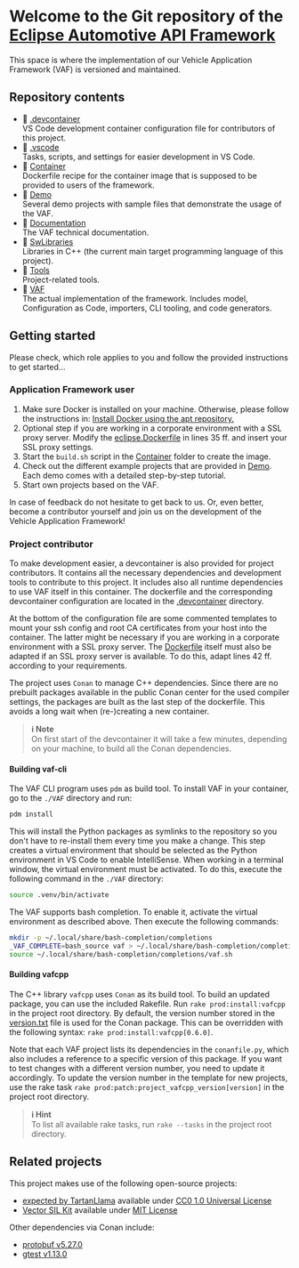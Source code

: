 # Welcome to the Git repository of the [Eclipse Automotive API Framework](https://projects.eclipse.org/projects/automotive.autoapiframework)

This space is where the implementation of our Vehicle Application Framework (VAF) is versioned and
maintained.

## Repository contents

- 📂 [.devcontainer](./.devcontainer)  
  VS Code development container configuration file for contributors of this project.
- 📂 [.vscode](./.vscode)  
  Tasks, scripts, and settings for easier development in VS Code.
- 📂 [Container](./Container)  
  Dockerfile recipe for the container image that is supposed to be provided to users of the
  framework.
- 📂 [Demo](./Demo)  
  Several demo projects with sample files that demonstrate the usage of the VAF.
- 📂 [Documentation](./Documentation)  
  The VAF technical documentation.
- 📂 [SwLibraries](./SwLibraries)  
  Libraries in C++ (the current main target programming language of this project).
- 📂 [Tools](./Tools)  
  Project-related tools.
- 📂 [VAF](./VAF)  
  The actual implementation of the framework. Includes model, Configuration as Code, importers, CLI
  tooling, and code generators.

## Getting started

Please check, which role applies to you and follow the provided instructions to get started...

### Application Framework user

1. Make sure Docker is installed on your machine. Otherwise, please follow the instructions in:
   [Install Docker using the apt
   repository.](https://docs.docker.com/engine/install/ubuntu/#install-using-the-repository)
2. Optional step if you are working in a corporate environment with a SSL proxy server. Modify 
   the [eclipse.Dockerfile](./Container/eclipse.Dockerfile) in lines 35 ff. and insert your SSL 
   proxy settings.
3. Start the `build.sh` script in the [Container](./Container) folder to create the image.
4. Check out the different example projects that are provided in [Demo](./Demo). Each demo comes
   with a detailed step-by-step tutorial.
5. Start own projects based on the VAF.

In case of feedback do not hesitate to get back to us. Or, even better, become a contributor
yourself and join us on the development of the Vehicle Application Framework!

### Project contributor

To make development easier, a devcontainer is also provided for project contributors. It contains
all the necessary dependencies and development tools to contribute to this project. It includes also
all runtime dependencies to use VAF itself in this container. The dockerfile and the corresponding
devcontainer configuration are located in the [.devcontainer](./.devcontainer) directory.

At the bottom of the configuration file are some commented templates to mount your ssh config and
root CA certificates from your host into the container. The latter might be necessary if you are
working in a corporate environment with a SSL proxy server. The
[Dockerfile](./.devcontainer/Dockerfile) itself must also be adapted if an SSL proxy server is
available. To do this, adapt lines 42 ff. according to your requirements.

The project uses `Conan` to manage C++ dependencies. Since there are no prebuilt packages available
in the public Conan center for the used compiler settings, the packages are built as the last step
of the dockerfile. This avoids a long wait when (re-)creating a new container.

>**ℹ️ Note**  
>On first start of the devcontainer it will take a few minutes, depending on your machine, to
>build all the Conan dependencies.

#### Building vaf-cli

The VAF CLI program uses `pdm` as build tool. To install VAF in your container, go to the `./VAF`
directory and run:

``` bash
pdm install
```

This will install the Python packages as symlinks to the repository so you don't have to re-install
them every time you make a change. This step creates a virtual environment that should be selected
as the Python environment in VS Code to enable IntelliSense. When working in a terminal window, the
virtual environment must be activated. To do this, execute the following command in the `./VAF`
directory:

``` bash
source .venv/bin/activate
```

The VAF supports bash completion. To enable it, activate the virtual environment as described
above. Then execute the following commands:

``` bash
mkdir -p ~/.local/share/bash-completion/completions
_VAF_COMPLETE=bash_source vaf > ~/.local/share/bash-completion/completions/vaf.sh
source ~/.local/share/bash-completion/completions/vaf.sh
```

#### Building vafcpp

The C++ library `vafcpp` uses `Conan` as its build tool. To build an updated package, you can use
the included Rakefile. Run `rake prod:install:vafcpp` in the project root directory. By default, the
version number stored in the [version.txt](version.txt) file is used for the Conan package. This can
be overridden with the following syntax: `rake prod:install:vafcpp[0.6.0]`.

Note that each VAF project lists its dependencies in the `conanfile.py`, which also includes a
reference to a specific version of this package. If you want to test changes with a different
version number, you need to update it accordingly. To update the version number in the template for
new projects, use the rake task `rake prod:patch:project_vafcpp_version[version]` in the project
root directory.

>**ℹ️ Hint**  
>To list all available rake tasks, run `rake --tasks` in the project root directory.

## Related projects

This project makes use of the following open-source projects:

- [expected by TartanLlama](https://github.com/TartanLlama/expected) available under [CC0 1.0
  Universal License](https://creativecommons.org/publicdomain/zero/1.0/legalcode.txt)
- [Vector SIL Kit](https://github.com/vectorgrp/sil-kit) available under [MIT
  License](https://mit-license.org/)

Other dependencies via Conan include:

- [protobuf v5.27.0](https://github.com/protocolbuffers/protobuf/tree/v5.27.0)
- [gtest v1.13.0](https://github.com/google/googletest/tree/v1.13.0)
